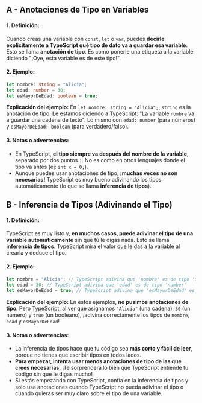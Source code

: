 ## A - Anotaciones de Tipo en Variables

#### 1. **Definición:**

Cuando creas una variable con `const`, `let` o `var`, puedes **decirle explícitamente a TypeScript qué tipo de dato va a guardar esa variable**. Esto se llama **anotación de tipo**. Es como ponerle una etiqueta a la variable diciendo "¡Oye, esta variable es de este tipo!".

#### 2. **Ejemplo:**

```typescript
let nombre: string = "Alicia";
let edad: number = 30;
let esMayorDeEdad: boolean = true;
```

**Explicación del ejemplo:**
En `let nombre: string = "Alicia";`, `string` es la anotación de tipo. Le estamos diciendo a TypeScript: "La variable `nombre` va a guardar una cadena de texto". Lo mismo con `edad: number` (para números) y `esMayorDeEdad: boolean` (para verdadero/falso).

#### 3. **Notas o advertencias:**

- En TypeScript, **el tipo siempre va después del nombre de la variable**, separado por dos puntos `:`. No es como en otros lenguajes donde el tipo va antes (ej: `int x = 0;`).
- Aunque puedes usar anotaciones de tipo, **¡muchas veces no son necesarias!** TypeScript es muy bueno adivinando los tipos automáticamente (lo que se llama **inferencia de tipos**).

## B - Inferencia de Tipos (Adivinando el Tipo)

#### 1. **Definición:**

TypeScript es muy listo y, **en muchos casos, puede adivinar el tipo de una variable automáticamente** sin que tú le digas nada. Esto se llama **inferencia de tipos**. TypeScript mira el valor que le das a la variable al crearla y deduce el tipo.

#### 2. **Ejemplo:**

```typescript
let nombre = "Alicia"; // TypeScript adivina que 'nombre' es de tipo 'string'
let edad = 30; // TypeScript adivina que 'edad' es de tipo 'number'
let esMayorDeEdad = true; // TypeScript adivina que 'esMayorDeEdad' es de tipo 'boolean'
```

**Explicación del ejemplo:**
En estos ejemplos, **no pusimos anotaciones de tipo**. Pero TypeScript, al ver que asignamos `"Alicia"` (una cadena), `30` (un número) y `true` (un booleano), ¡adivina correctamente los tipos de `nombre`, `edad` y `esMayorDeEdad`!

#### 3. **Notas o advertencias:**

- La inferencia de tipos hace que tu código sea **más corto y fácil de leer**, porque no tienes que escribir tipos en todos lados.
- **Para empezar, intenta usar menos anotaciones de tipo de las que crees necesarias.** ¡Te sorprenderá lo bien que TypeScript entiende tu código sin que le digas mucho!
- Si estás empezando con TypeScript, confía en la inferencia de tipos y solo usa anotaciones cuando TypeScript no pueda adivinar el tipo o cuando quieras ser muy claro sobre el tipo de una variable.
